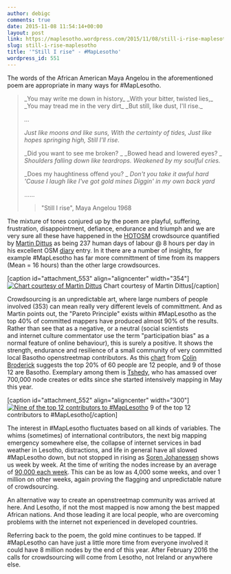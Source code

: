```yaml
---
author: debigc
comments: true
date: 2015-11-08 11:54:14+00:00
layout: post
link: https://maplesotho.wordpress.com/2015/11/08/still-i-rise-maplesotho/
slug: still-i-rise-maplesotho
title: '"Still I rise" - #MapLesotho'
wordpress_id: 551
---
```


The words of the African American Maya Angelou in the aforementioned poem are appropriate in many ways for #MapLesotho.


<blockquote>_You may write me down in history_
_With your bitter, twisted lies,_
_You may tread me in the very dirt_
_But still, like dust, I'll rise._

_..._

_Just like moons and like suns,_
_With the certainty of tides,_
_Just like hopes springing high,_
_Still I'll rise._

_Did you want to see me broken? _
_Bowed head and lowered eyes? _
_Shoulders falling down like teardrops._
_Weakened by my soulful cries._

_Does my haughtiness offend you? _
_Don't you take it awful hard_
_'Cause I laugh like I've got gold mines_
_Diggin' in my own back yard_

......

> 
> "Still I rise", Maya Angelou 1968
> 
> 
</blockquote>


The mixture of tones conjured up by the poem are playful, suffering, frustration, disappointment, defiance, endurance and triumph and we are very sure all these have happened in the [HOTOSM](https://hotosm.org/) crowdsource quantified by [Martin Dittus](https://twitter.com/dekstop) as being 237 human days of labour @ 8 hours per day in his excellent OSM [diary](http://www.openstreetmap.org/user/dekstop/diary/36184) entry. In it there are a number of insights, for example #MapLesotho has far more committment of time from its mappers (Mean = 16 hours) than the other large crowdsources.

[caption id="attachment_553" align="aligncenter" width="354"][![Chart courtesy of Martin Dittus ](https://maplesotho.files.wordpress.com/2015/11/cohort_summary_labour_hours.png?w=300)](https://maplesotho.files.wordpress.com/2015/11/cohort_summary_labour_hours.png) Chart courtesy of Martin Dittus[/caption]

Crowdsourcing is an unpredictable art, where large numbers of people involved (353) can mean really very different levels of committment. And as Martin points out, the "Pareto Principle" exists within #MapLesotho as the top 40% of committed mappers have produced almost 90% of the results. Rather than see that as a negative, or a neutral (social scientists and internet culture commentator use the term "participation bias" as a normal feature of online behaviour), this is surely a positive. It shows the strength, endurance and resilience of a small community of very committed local Basotho openstreetmap contributors. As this [chart](http://rustyb.github.io/osm-meta-util/) from [Colin Broderick](https://twitter.com/rusty1052) suggests the top 20% of 60 people are 12 people, and 9 of those 12 are Basotho. Exemplary among them is [Tshedy](https://twitter.com/Tshedy4), who has amassed over 700,000 node creates or edits since she started intensively mapping in May this year.

[caption id="attachment_552" align="aligncenter" width="300"][![Nine of the top 12 contributors to #MapLesotho](https://maplesotho.files.wordpress.com/2015/11/mapillary.jpg?w=300)](https://maplesotho.files.wordpress.com/2015/11/mapillary.jpg) 9 of the top 12 contributors to #MapLesotho[/caption]

The interest in #MapLesotho fluctuates based on all kinds of variables. The whims (sometimes) of international contributors, the next big mapping emergency somewhere else, the collapse of internet services in bad weather in Lesotho, distractions, and life in general have all slowed #MapLesotho down, but not stopped in rising as [Soren Johanessen](https://twitter.com/neogeografen) shows us week by week. At the time of writing the nodes increase by an average of [90,000 each week](https://docs.google.com/spreadsheets/d/1pB8_n90Ova8YDqXd9BYw_FuB7K3e3VrmJJW9NUG4xOo/pubhtml). This can be as low as 4,000 some weeks, and over 1 million on other weeks, again proving the flagging and unpredictable nature of crowdsourcing.

An alternative way to create an openstreetmap community was arrived at here. And Lesotho, if not the most mapped is now among the best mapped African nations. And those leading it are local people, who are overcoming problems with the internet not experienced in developed countries.

Referring back to the poem, the gold mine continues to be tapped. If #MapLesotho can have just a little more time from everyone involved it could have 8 million nodes by the end of this year. After February 2016 the calls for crowdsourcing will come from Lesotho, not Ireland or anywhere else.
